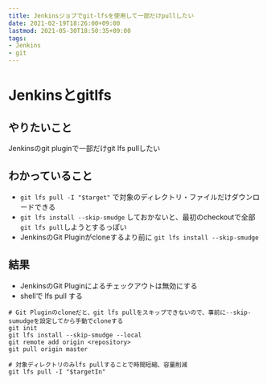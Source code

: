 ```yaml
---
title: Jenkinsジョブでgit-lfsを使用して一部だけpullしたい
date: 2021-02-19T18:26:00+09:00
lastmod: 2021-05-30T18:50:35+09:00
tags:
- Jenkins
- git
---
```


# Jenkinsとgitlfs

## やりたいこと

Jenkinsのgit pluginで一部だけgit lfs pullしたい

## わかっていること

* `git lfs pull -I "$target"` で対象のディレクトリ・ファイルだけダウンロードできる
* `git lfs install --skip-smudge` しておかないと、最初のcheckoutで全部`git lfs pull`しようとするっぽい
* JenkinsのGit Pluginがcloneするより前に `git lfs install --skip-smudge`

## 結果

* JenkinsのGit Pluginによるチェックアウトは無効にする
* shellで lfs pull する

````shell
# Git Pluginのcloneだと、git lfs pullをスキップできないので、事前に--skip-sumudgeを設定してから手動でcloneする
git init
git lfs install --skip-smudge --local
git remote add origin <repository>
git pull origin master

# 対象ディレクトリのみlfs pullすることで時間短縮、容量削減
git lfs pull -I "$targetIn"
````
